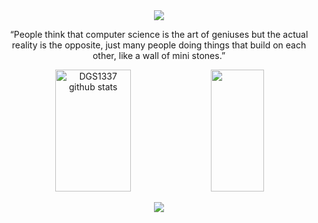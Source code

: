 <div align="center">
    <img src="https://capsule-render.vercel.app/api?type=waving&color=161b22" />
</div>

        
<div align="center" style="text-align: center;">
        <p align="center">“People think that computer science is the art of geniuses but the
        actual reality is the opposite, just many people doing things that
        build on each other, like a wall of mini stones.”<p>
        <img width="49%" height="195px" src="https://github-readme-stats-sigma-five.vercel.app/api?username=bcaua321&show_icons=true&count_private=true&hide_border=true&title_color=ecf2f8&icon_color=0d1117&text_color=FFFFFF&bg_color=0d1117" alt="DGS1337 github stats" /> 
        <img width="41%" height="195px" src="https://github-readme-stats-sigma-five.vercel.app/api/top-langs/?username=bcaua321&layout=compact&hide_border=true&title_color=ecf2f8&text_color=FFFFFF&bg_color=0d1117" />
</div> 

<div align="center">
    <img src="https://capsule-render.vercel.app/api?type=waving&color=161b22&height=120&section=footer"/>
</div>
